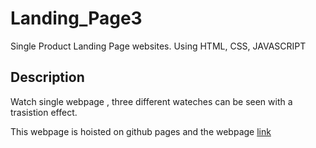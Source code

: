 # Landing_Page3
Single Product Landing Page websites. Using HTML, CSS, JAVASCRIPT

## Description
Watch single webpage , three different wateches can be seen with a trasistion effect.

This webpage is hoisted on github pages and the webpage [link](https://shidhishiva.github.io/Landing_Page3/#)
